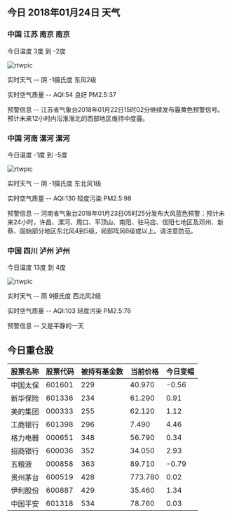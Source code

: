 ## 今日 2018年01月24日 天气
### 中国 江苏 南京 南京

今日温度 3度 到 -2度

![rtwpic](http://app1.showapi.com/weather/icon/night/02.png)

实时天气 -- 阴 -1摄氏度 东风2级

实时空气质量 -- AQI:54 良好 PM2.5:37

预警信息 -- 江苏省气象台2018年01月22日15时02分继续发布霾黄色预警信号。预计未来12小时内沿淮淮北的西部地区维持中度霾。
    
### 中国 河南 漯河 漯河

今日温度 -1度 到 -5度

![rtwpic](http://app1.showapi.com/weather/icon/night/02.png)

实时天气 -- 阴 -1摄氏度 东北风1级

实时空气质量 -- AQI:130 轻度污染 PM2.5:98

预警信息 -- 河南省气象台2018年01月23日05时25分发布大风蓝色预警：预计未来24小时，许昌、漯河、周口、平顶山、南阳、驻马店、信阳七地区及邓州、新蔡、固始部分地区东北风4到5级，局部阵风6级或以上。请注意防范。
    
### 中国 四川 泸州 泸州

今日温度 13度 到 4度

![rtwpic](http://app1.showapi.com/weather/icon/night/301.png)

实时天气 -- 雨 9摄氏度 西北风2级

实时空气质量 -- AQI:103 轻度污染 PM2.5:76

预警信息 -- 又是平静的一天
    
## 今日重仓股 

|股票名称|股票代码|被持有基金数|当前价格|今日变幅|
|---|---|---|---|---|
|中国太保|601601|229|40.970|-0.56|
|新华保险|601336|234|61.290|0.91|
|美的集团|000333|255|62.120|1.12|
|工商银行|601398|296|7.490|4.46|
|格力电器|000651|348|56.790|0.34|
|招商银行|600036|352|34.050|2.93|
|五粮液|000858|363|89.710|-0.79|
|贵州茅台|600519|428|773.780|0.02|
|伊利股份|600887|429|35.460|1.34|
|中国平安|601318|534|78.760|0.03|
